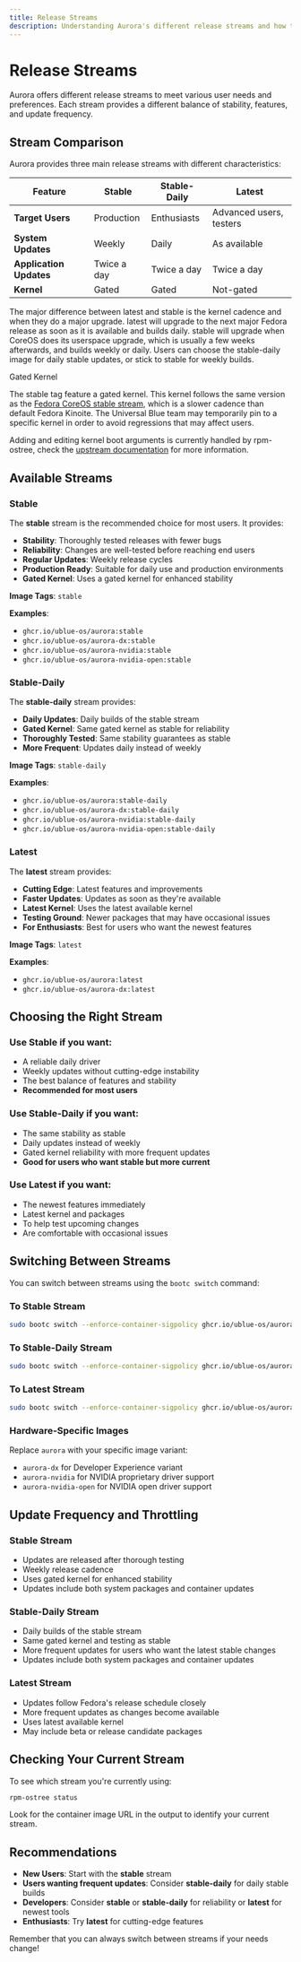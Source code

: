 ```yaml
---
title: Release Streams
description: Understanding Aurora's different release streams and how to choose the right one
---
```


# Release Streams

Aurora offers different release streams to meet various user needs and preferences. Each stream provides a different balance of stability, features, and update frequency.

## Stream Comparison

Aurora provides three main release streams with different characteristics:

| Feature                 | Stable      | Stable-Daily | Latest                  |
| ----------------------- | ----------- | ------------ | ----------------------- |
| **Target Users**        | Production  | Enthusiasts  | Advanced users, testers |
| **System Updates**      | Weekly      | Daily        | As available            |
| **Application Updates** | Twice a day | Twice a day  | Twice a day             |
| **Kernel**              | Gated       | Gated        | Not-gated               |

The major difference between latest and stable is the kernel cadence and when they do a major upgrade. latest will upgrade to the next major Fedora release as soon as it is available and builds daily. stable will upgrade when CoreOS does its userspace upgrade, which is usually a few weeks afterwards, and builds weekly or daily. Users can choose the stable-daily image for daily stable updates, or stick to stable for weekly builds.

Gated Kernel

The stable tag feature a gated kernel. This kernel follows the same version as the [Fedora CoreOS stable stream](https://fedoraproject.org/coreos/release-notes?arch=x86_64&stream=stable), which is a slower cadence than default Fedora Kinoite. The Universal Blue team may temporarily pin to a specific kernel in order to avoid regressions that may affect users.

Adding and editing kernel boot arguments is currently handled by rpm-ostree, check the [upstream documentation](https://docs.fedoraproject.org/en-US/fedora-coreos/kernel-args/#_modifying_kernel_arguments_on_existing_systems) for more information.

## Available Streams

### Stable

The **stable** stream is the recommended choice for most users. It provides:

- **Stability**: Thoroughly tested releases with fewer bugs
- **Reliability**: Changes are well-tested before reaching end users
- **Regular Updates**: Weekly release cycles
- **Production Ready**: Suitable for daily use and production environments
- **Gated Kernel**: Uses a gated kernel for enhanced stability

**Image Tags**: `stable`

**Examples**:

- `ghcr.io/ublue-os/aurora:stable`
- `ghcr.io/ublue-os/aurora-dx:stable`
- `ghcr.io/ublue-os/aurora-nvidia:stable`
- `ghcr.io/ublue-os/aurora-nvidia-open:stable`

### Stable-Daily

The **stable-daily** stream provides:

- **Daily Updates**: Daily builds of the stable stream
- **Gated Kernel**: Same gated kernel as stable for reliability
- **Thoroughly Tested**: Same stability guarantees as stable
- **More Frequent**: Updates daily instead of weekly

**Image Tags**: `stable-daily`

**Examples**:

- `ghcr.io/ublue-os/aurora:stable-daily`
- `ghcr.io/ublue-os/aurora-dx:stable-daily`
- `ghcr.io/ublue-os/aurora-nvidia:stable-daily`
- `ghcr.io/ublue-os/aurora-nvidia-open:stable-daily`

### Latest

The **latest** stream provides:

- **Cutting Edge**: Latest features and improvements
- **Faster Updates**: Updates as soon as they're available
- **Latest Kernel**: Uses the latest available kernel
- **Testing Ground**: Newer packages that may have occasional issues
- **For Enthusiasts**: Best for users who want the newest features

**Image Tags**: `latest`

**Examples**:

- `ghcr.io/ublue-os/aurora:latest`
- `ghcr.io/ublue-os/aurora-dx:latest`

## Choosing the Right Stream

### Use **Stable** if you want:

- A reliable daily driver
- Weekly updates without cutting-edge instability
- The best balance of features and stability
- **Recommended for most users**

### Use **Stable-Daily** if you want:

- The same stability as stable
- Daily updates instead of weekly
- Gated kernel reliability with more frequent updates
- **Good for users who want stable but more current**

### Use **Latest** if you want:

- The newest features immediately
- Latest kernel and packages
- To help test upcoming changes
- Are comfortable with occasional issues

## Switching Between Streams

You can switch between streams using the `bootc switch` command:

### To Stable Stream

```bash
sudo bootc switch --enforce-container-sigpolicy ghcr.io/ublue-os/aurora:stable
```

### To Stable-Daily Stream

```bash
sudo bootc switch --enforce-container-sigpolicy ghcr.io/ublue-os/aurora:stable-daily
```

### To Latest Stream

```bash
sudo bootc switch --enforce-container-sigpolicy ghcr.io/ublue-os/aurora:latest
```

### Hardware-Specific Images

Replace `aurora` with your specific image variant:

- `aurora-dx` for Developer Experience variant
- `aurora-nvidia` for NVIDIA proprietary driver support
- `aurora-nvidia-open` for NVIDIA open driver support

## Update Frequency and Throttling

### Stable Stream

- Updates are released after thorough testing
- Weekly release cadence
- Uses gated kernel for enhanced stability
- Updates include both system packages and container updates

### Stable-Daily Stream

- Daily builds of the stable stream
- Same gated kernel and testing as stable
- More frequent updates for users who want the latest stable changes
- Updates include both system packages and container updates

### Latest Stream

- Updates follow Fedora's release schedule closely
- More frequent updates as changes become available
- Uses latest available kernel
- May include beta or release candidate packages

## Checking Your Current Stream

To see which stream you're currently using:

```bash
rpm-ostree status
```

Look for the container image URL in the output to identify your current stream.

## Recommendations

- **New Users**: Start with the **stable** stream
- **Users wanting frequent updates**: Consider **stable-daily** for daily stable builds
- **Developers**: Consider **stable** or **stable-daily** for reliability or **latest** for newest tools
- **Enthusiasts**: Try **latest** for cutting-edge features

Remember that you can always switch between streams if your needs change!
